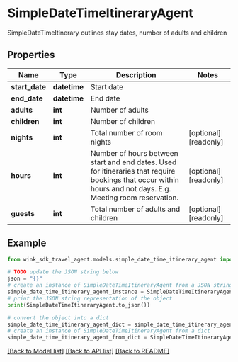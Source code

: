 # SimpleDateTimeItineraryAgent

SimpleDateTimeItinerary outlines stay dates, number of adults and children

## Properties

Name | Type | Description | Notes
------------ | ------------- | ------------- | -------------
**start_date** | **datetime** | Start date | 
**end_date** | **datetime** | End date | 
**adults** | **int** | Number of adults | 
**children** | **int** | Number of children | 
**nights** | **int** | Total number of room nights | [optional] [readonly] 
**hours** | **int** | Number of hours between start and end dates. Used for itineraries that require bookings that occur within hours and not days. E.g. Meeting room reservation. | [optional] [readonly] 
**guests** | **int** | Total number of adults and children | [optional] [readonly] 

## Example

```python
from wink_sdk_travel_agent.models.simple_date_time_itinerary_agent import SimpleDateTimeItineraryAgent

# TODO update the JSON string below
json = "{}"
# create an instance of SimpleDateTimeItineraryAgent from a JSON string
simple_date_time_itinerary_agent_instance = SimpleDateTimeItineraryAgent.from_json(json)
# print the JSON string representation of the object
print(SimpleDateTimeItineraryAgent.to_json())

# convert the object into a dict
simple_date_time_itinerary_agent_dict = simple_date_time_itinerary_agent_instance.to_dict()
# create an instance of SimpleDateTimeItineraryAgent from a dict
simple_date_time_itinerary_agent_from_dict = SimpleDateTimeItineraryAgent.from_dict(simple_date_time_itinerary_agent_dict)
```
[[Back to Model list]](../README.md#documentation-for-models) [[Back to API list]](../README.md#documentation-for-api-endpoints) [[Back to README]](../README.md)


